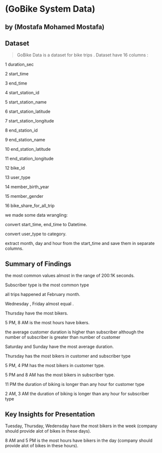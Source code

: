 # (GoBike System Data)
## by (Mostafa Mohamed Mostafa)


## Dataset

> GoBike Data is a dataset for bike trips .
  Dataset have 16 columns :

1 duration_sec

2 start_time

3 end_time

4 start_station_id

5 start_station_name

6 start_station_latitude

7 start_station_longitude

8 end_station_id

9 end_station_name

10 end_station_latitude

11 end_station_longitude

12 bike_id

13 user_type

14 member_birth_year

15 member_gender

16 bike_share_for_all_trip
 
we made some data wrangling:
 
convert start_time, end_time to Datetime.
 
convert user_type to category.
 
extract month, day and hour from the start_time and save them in separate 
columns.

## Summary of Findings

  the most common values almost in the range of 200:1K seconds.
  
  Subscriber type is the most common type
  
  all trips happened at February month.
  
  Wednesday , Friday almost equal . 
  
  Thursday have the most bikers.
  
  5 PM, 8 AM is the most hours have bikers.
  
  the average customer duration is higher than subscriber although the number of   subscriber is greater than number of customer 
  
  Saturday and Sunday have the most average duration.
  
  Thursday has the most bikers in customer and subscriber type
  
  5 PM, 4 PM has the most bikers in customer type.
  
  5 PM and 8 AM has the most bikers in subscriber type.
  
  11 PM the duration of biking is longer than any hour for customer type 
  
  2 AM, 3 AM the duration of biking is longer than any hour for subscriber type 


## Key Insights for Presentation

Tuesday, Thursday, Wedensday have the most bikers in the week (company should provide alot of bikes in these days).

8 AM and 5 PM is the most hours have bikers in the day (company should provide alot of bikes in these hours).